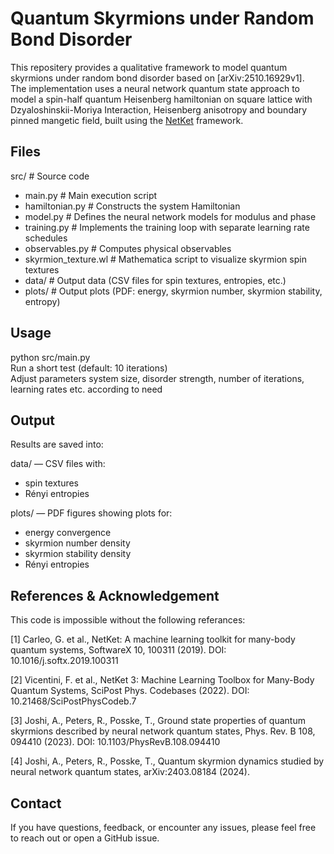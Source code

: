 # Quantum Skyrmions under Random Bond Disorder

This repositery provides a qualitative framework to model quantum skyrmions under random bond disorder based on [arXiv:2510.16929v1].<br/>
The implementation uses a neural network quantum state approach to model a spin-half quantum Heisenberg hamiltonian on square lattice with Dzyaloshinskii-Moriya Interaction, Heisenberg anisotropy and boundary pinned mangetic field, built using the [NetKet](https://www.netket.org) framework.

## Files
src/ # Source code<br/>
- main.py # Main execution script<br/>
- hamiltonian.py # Constructs the system Hamiltonian<br/>
- model.py # Defines the neural network models for modulus and phase<br/>
- training.py # Implements the training loop with separate learning rate schedules<br/>
- observables.py # Computes physical observables<br/>
- skyrmion_texture.wl # Mathematica script to visualize skyrmion spin textures<br/>
- data/ # Output data (CSV files for spin textures, entropies, etc.)<br/>
- plots/ # Output plots (PDF: energy, skyrmion number, skyrmion stability, entropy)<br/>

## Usage
python src/main.py<br/>
Run a short test (default: 10 iterations)<br/>
Adjust parameters system size, disorder strength, number of iterations, learning rates etc. according to need<br/>

## Output
Results are saved into:

data/ — CSV files with:
- spin textures
- Rényi entropies

plots/ — PDF figures showing plots for:
- energy convergence
- skyrmion number density
- skyrmion stability density
- Rényi entropies

## References & Acknowledgement
This code is impossible without the following referances:

[1] Carleo, G. et al., NetKet: A machine learning toolkit for many-body quantum systems, SoftwareX 10, 100311 (2019). DOI: 10.1016/j.softx.2019.100311

[2] Vicentini, F. et al., NetKet 3: Machine Learning Toolbox for Many-Body Quantum Systems, SciPost Phys. Codebases (2022). DOI: 10.21468/SciPostPhysCodeb.7

[3] Joshi, A., Peters, R., Posske, T., Ground state properties of quantum skyrmions described by neural network quantum states, Phys. Rev. B 108, 094410 (2023). DOI: 10.1103/PhysRevB.108.094410

[4] Joshi, A., Peters, R., Posske, T., Quantum skyrmion dynamics studied by neural network quantum states, arXiv:2403.08184 (2024).

## Contact
If you have questions, feedback, or encounter any issues, please feel free to reach out or open a GitHub issue.
